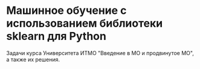 # Машинное обучение с использованием библиотеки sklearn для Python
Задачи курса Университета ИТМО "Введение в МО и продвинутое МО", а также их решения. 
